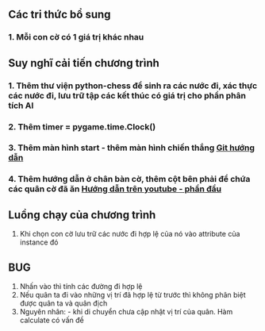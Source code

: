 ## Các tri thức bổ sung
### 1. Mỗi con cờ có 1 giá trị khác nhau


## Suy nghĩ cải tiến chương trình
### 1. Thêm thư viện python-chess để sinh ra các nước đi, xác thực các nước đi, lưu trữ tập các kết thúc có giá trị cho phần phân tích AI
### 2. Thêm timer = pygame.time.Clock()
### 3. Thêm màn hình start - thêm màn hình chiến thắng [Git hướng dẫn](https://github.com/mandrelbrotset/pygame-chess/tree/master)
### 4. Thêm hướng dẫn ở chân bàn cờ, thêm cột bên phải để chứa các quân cờ đã ăn [Hướng dẫn trên youtube - phần đầu](https://www.youtube.com/watch?v=X-e0jk4I938)

## Luồng chạy của chương trình
1. Khi chọn con cờ lưu trữ các nước đi hợp lệ của nó vào attribute của instance đó 


## BUG
1. Nhấn vào thì tính các đường đi hợp lệ
2. Nếu quân ta đi vào những vị trí đã hợp lệ từ trước thì không phân biệt được quân ta và quân địch
3. Nguyên nhân: - khi di chuyển chưa cập nhật vị trí của quân. Hàm calculate có vấn đề